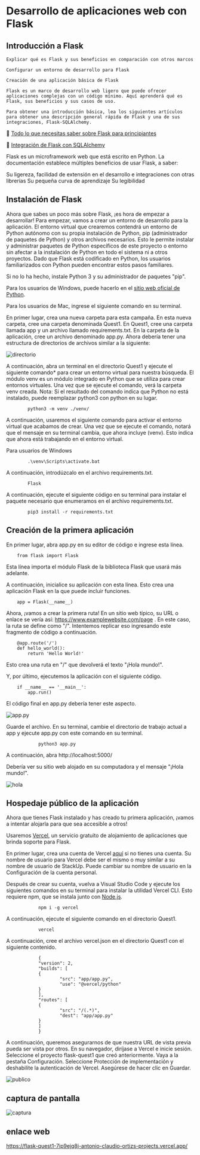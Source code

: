 
# Desarrollo de aplicaciones web con Flask

## Introducción a Flask

    Explicar qué es Flask y sus beneficios en comparación con otros marcos

    Configurar un entorno de desarrollo para Flask

    Creación de una aplicación básica de Flask

    Flask es un marco de desarrollo web ligero que puede ofrecer aplicaciones complejas con un código mínimo. Aquí aprenderá qué es Flask, sus beneficios y sus casos de uso.

    Para obtener una introducción básica, lea los siguientes artículos para obtener una descripción general rápida de Flask y una de sus integraciones, Flask-SQLAlchemy.

🔗 [Todo lo que necesitas saber sobre Flask para principiantes](https://www.mygreatlearning.com/blog/everything-you-need-to-know-about-flask-for-beginners/)

🔗 [Integración de Flask con SQLAlchemy](https://www.section.io/engineering-education/flask-database-integration-with-sqlalchemy/)

Flask es un microframework web que está escrito en Python. La documentación establece múltiples beneficios de usar Flask, a saber:

Su ligereza, facilidad de extensión en el desarrollo e integraciones con otras librerías
Su pequeña curva de aprendizaje
Su legibilidad

## Instalación de Flask

Ahora que sabes un poco más sobre Flask, ¡es hora de empezar a desarrollar! Para empezar, vamos a crear un entorno de desarrollo para la aplicación. El entorno virtual que crearemos contendrá un entorno de Python autónomo con su propia instalación de Python, pip (administrador de paquetes de Python) y otros archivos necesarios. Esto le permite instalar y administrar paquetes de Python específicos de este proyecto o entorno sin afectar a la instalación de Python en todo el sistema ni a otros proyectos. Dado que Flask está codificado en Python, los usuarios familiarizados con Python pueden encontrar estos pasos familiares.

Si no lo ha hecho, instale Python 3 y su administrador de paquetes "pip".

Para los usuarios de Windows, puede hacerlo en el [sitio web oficial de Python](https://www.python.org/downloads/).

Para los usuarios de Mac, ingrese el siguiente comando en su terminal.

En primer lugar, crea una nueva carpeta para esta campaña. En esta nueva carpeta, cree una carpeta denominada Quest1. En Quest1, cree una carpeta llamada app y un archivo llamado requirements.txt. En la carpeta de la aplicación, cree un archivo denominado app.py. Ahora debería tener una estructura de directorios de archivos similar a la siguiente:

![directorio](imagen/flask1.png)

A continuación, abra un terminal en el directorio Quest1 y ejecute el siguiente comando* para crear un entorno virtual para nuestra búsqueda. El módulo venv es un módulo integrado en Python que se utiliza para crear entornos virtuales. Una vez que se ejecute el comando, verá la carpeta venv creada. Nota: Si el resultado del comando indica que Python no está instalado, puede reemplazar python3 con python en su lugar.

            python3 -m venv ./venv/

A continuación, usaremos el siguiente comando para activar el entorno virtual que acabamos de crear. Una vez que se ejecute el comando, notará que el mensaje en su terminal cambia, que ahora incluye (venv). Esto indica que ahora está trabajando en el entorno virtual.

Para usuarios de Windows

            .\venv\Scripts\activate.bat

A continuación, introdúzcalo en el archivo requirements.txt.

            Flask

A continuación, ejecute el siguiente código en su terminal para instalar el paquete necesario que enumeramos en el archivo requirements.txt.

            pip3 install -r requirements.txt

## Creación de la primera aplicación

En primer lugar, abra app.py en su editor de código e ingrese esta línea.

        from flask import Flask

Esta línea importa el módulo Flask de la biblioteca Flask que usará más adelante.

A continuación, inicialice su aplicación con esta línea. Esto crea una aplicación Flask en la que puede incluir funciones.

        app = Flask(__name__)

Ahora, ¡vamos a crear la primera ruta! En un sitio web típico, su URL o enlace se vería así: https://www.examplewebsite.com/page . En este caso, la ruta se define como "/". Intentemos replicar eso ingresando este fragmento de código a continuación.

        @app.route('/')
        def hello_world():
            return 'Hello World!'

Esto crea una ruta en "/" que devolverá el texto "¡Hola mundo!".

Y, por último, ejecutemos la aplicación con el siguiente código.

        if __name__ == '__main__':
            app.run()

El código final en app.py debería tener este aspecto.

![app.py](imagen/flask2.png)

Guarde el archivo. En su terminal, cambie el directorio de trabajo actual a app y ejecute app.py con este comando en su terminal.

                python3 app.py

A continuación, abra http://localhost:5000/

Debería ver su sitio web alojado en su computadora y el mensaje "¡Hola mundo!".

![hola ](imagen/flask3.png)

## Hospedaje público de la aplicación

Ahora que tienes Flask instalado y has creado tu primera aplicación, ¡vamos a intentar alojarla para que sea accesible a otros!

Usaremos [Vercel](https://vercel.com/), un servicio gratuito de alojamiento de aplicaciones que brinda soporte para Flask.

En primer lugar, crea una cuenta de Vercel [aquí](https://vercel.com/login) si no tienes una cuenta. Su nombre de usuario para Vercel debe ser el mismo o muy similar a su nombre de usuario de StackUp. Puede cambiar su nombre de usuario en la Configuración de la cuenta personal.

Después de crear su cuenta, vuelva a Visual Studio Code y ejecute los siguientes comandos en su terminal para instalar la utilidad Vercel CLI. Esto requiere npm, que se instala junto con [Node.js](https://docs.npmjs.com/downloading-and-installing-node-js-and-npm).

                npm i -g vercel

A continuación, ejecute el siguiente comando en el directorio Quest1.

                vercel

A continuación, cree el archivo vercel.json en el directorio Quest1 con el siguiente contenido.

                {
                "version": 2,
                "builds": [
                {
                        "src": "app/app.py",
                        "use": "@vercel/python"
                }
                ],
                "routes": [
                {
                        "src": "/(.*)",
                        "dest": "app/app.py"
                }
                ]
                }


A continuación, queremos asegurarnos de que nuestra URL de vista previa pueda ser vista por otros. En su navegador, diríjase a Vercel e inicie sesión. Seleccione el proyecto flask-quest1 que creó anteriormente. Vaya a la pestaña Configuración. Seleccione Protección de implementación y deshabilite la autenticación de Vercel. Asegúrese de hacer clic en Guardar.

![publico](imagen/flask4.png)

## captura de pantalla

![captura](imagen/flask5.png)

## enlace web

https://flask-quest1-7ip9ejq8j-antonio-claudio-ortizs-projects.vercel.app/

